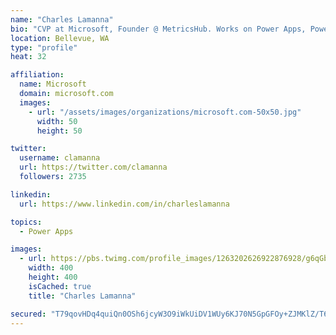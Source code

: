 ```yaml
---
name: "Charles Lamanna"
bio: "CVP at Microsoft, Founder @ MetricsHub. Works on Power Apps, Power Automate, Power Virtual Agent, Common Data Service and Dynamics 365."
location: Bellevue, WA
type: "profile"
heat: 32

affiliation:
  name: Microsoft
  domain: microsoft.com
  images:
    - url: "/assets/images/organizations/microsoft.com-50x50.jpg"
      width: 50
      height: 50

twitter:
  username: clamanna
  url: https://twitter.com/clamanna
  followers: 2735

linkedin:
  url: https://www.linkedin.com/in/charleslamanna

topics:
  - Power Apps

images:
  - url: https://pbs.twimg.com/profile_images/1263202626922876928/g6qGbHZ-_400x400.jpg
    width: 400
    height: 400
    isCached: true
    title: "Charles Lamanna"

secured: "T79qovHDq4quiQn0OSh6jcyW3O9iWkUiDV1WUy6KJ70N5GpGFOy+ZJMKlZ/T66IiaQf8z1iXxw7+FR5c1LSbE/Ag/kggbVm2VrCQzMDU2wvq3iSmEyNthZnZz5DGfFi2P8E1QDeJ/+OHLubaUDUlki1qdiUpcfrsKGYTjd4HDY4+zh4xNZqy3ftacXthZ4QsB22+v8PZFS6h4rvDqOtrjrQ235lSv0Xy7s7uirNv7om1/GAJRugkPzhghaTbKCJKO7OqJm2/eSW3kEBdWv3+Jc5P5icrDrlw3QaAAWO7sTFRc2qIuuB4wzuu3Yus7JahzoCT7twHVVZOOiZi+LhxT2TZk6qteeVrjEGKnILlWdjksKyznuSQa2iV7H2aBKZ19ft+nQr59P6LQ8G4tSpSB5fznDDjAB/2iYr62Z04o6I=;mY6dZj4Ca8AHE+8f18AGgg=="
---
```


